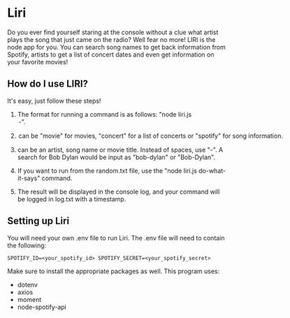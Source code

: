 # Liri

Do you ever find yourself staring at the console without a clue what artist plays the song that just came on the radio? Well fear no more! LIRI is the node app for you. You can search song names to get back information from Spotify, artists to get a list of concert dates and even get information on your favorite movies!

## How do I use LIRI?

It's easy, just follow these steps!

1. The format for running a command is as follows: "node liri.js <option>-<query>".

2. <option> can be "movie" for movies, "concert" for a list of concerts or "spotify" for song information.

3. <query> can be an artist, song name or movie title. Instead of spaces, use "-". A search for Bob Dylan would be input as "bob-dylan" or "Bob-Dylan".

4. If you want to run from the random.txt file, use the "node liri.js do-what-it-says" command.

5. The result will be displayed in the console log, and your command will be logged in log.txt with a timestamp.

## Setting up Liri

You will need your own .env file to run Liri. The .env file will need to contain the following:

`
SPOTIFY_ID=<your_spotify_id>
SPOTIFY_SECRET=<your_spotify_secret>
`

Make sure to install the appropriate packages as well. This program uses:
* dotenv
* axios
* moment
* node-spotify-api